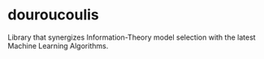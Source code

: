 # douroucoulis
Library that synergizes Information-Theory model selection with the latest Machine Learning Algorithms.
